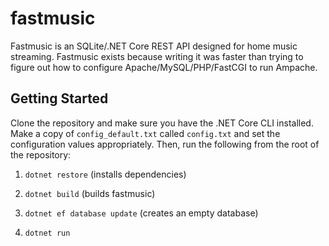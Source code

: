 # fastmusic
Fastmusic is an SQLite/.NET Core REST API designed for home music streaming.
Fastmusic exists because writing it was faster than trying to figure out how to configure Apache/MySQL/PHP/FastCGI to run Ampache.

## Getting Started
Clone the repository and make sure you have the .NET Core CLI installed.
Make a copy of ```config_default.txt``` called ```config.txt``` and set the configuration values appropriately.
Then, run the following from the root of the repository:

1. ```dotnet restore``` (installs dependencies)

2. ```dotnet build``` (builds fastmusic)

3. ```dotnet ef database update``` (creates an empty database)

4. ```dotnet run```
